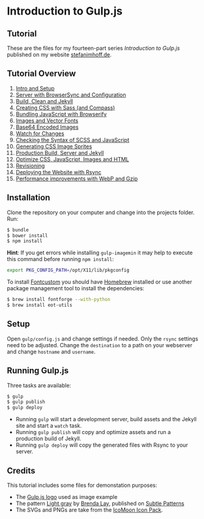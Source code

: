 # Introduction to Gulp.js

## Tutorial
These are the files for my fourteen-part series *Introduction to Gulp.js* published on my website [stefanimhoff.de](http://stefanimhoff.de/).

## Tutorial Overview
1. [Intro and Setup](http://stefanimhoff.de/2014/gulp-tutorial-1-intro-setup)
2. [Server with BrowserSync and Configuration](http://stefanimhoff.de/2014/gulp-tutorial-2-development-server-browsersync-configuration/)
3. [Build, Clean and Jekyll](http://stefanimhoff.de/2014/gulp-tutorial-3-build-clean-jekyll/)
4. [Creating CSS with Sass (and Compass)](http://stefanimhoff.de/2014/gulp-tutorial-4-css-generation-sass/)
5. [Bundling JavaScript with Browserify](http://stefanimhoff.de/2014/gulp-tutorial-5-javascripts-browserify/)
6. [Images and Vector Fonts](http://stefanimhoff.de/2014/gulp-tutorial-6-images-vector-fonts/)
7. [Base64 Encoded Images](http://stefanimhoff.de/2014/gulp-tutorial-7-base64/)
8. [Watch for Changes](http://stefanimhoff.de/2014/gulp-tutorial-8-watch/)
9. [Checking the Syntax of SCSS and JavaScript](http://stefanimhoff.de/2014/gulp-tutorial-9-linting-scss-and-javascript/)
10. [Generating CSS Image Sprites](http://stefanimhoff.de/2014/gulp-tutorial-10-generating-sprites/)
11. [Production Build, Server and Jekyll](http://stefanimhoff.de/2014/gulp-tutorial-11-production-build-server-and-jekyll/)
12. [Optimize CSS, JavaScript, Images and HTML](http://stefanimhoff.de/2014/gulp-tutorial-12-optimize-css-javascript-images-and-html/)
13. [Revisioning](http://stefanimhoff.de/2014/gulp-tutorial-13-revisioning/)
14. [Deploying the Website with Rsync](http://stefanimhoff.de/2014/gulp-tutorial-14-deploying-the-website/)
15. [Performance improvements with WebP and Gzip](http://stefanimhoff.de/gulp-tutorial-15-performance-improvements-webp-gzip/)

## Installation
Clone the repository on your computer and change into the projects folder. Run:

```sh
$ bundle
$ bower install
$ npm install
```

**Hint**: If you get errors while installing `gulp-imagemin` it may help to execute this command before running `npm install`:

```sh
export PKG_CONFIG_PATH=/opt/X11/lib/pkgconfig
```

To install  [Fontcustom](http://fontcustom.com/) you should have [Homebrew](http://brew.sh/) installed or use another package management tool to install the dependencies:

```sh
$ brew install fontforge --with-python
$ brew install eot-utils
```

## Setup

Open `gulp/config.js` and change settings if needed. Only the `rsync` settings need to be adjusted. Change the `destination` to a path on your webserver and change `hostname` and `username`.

## Running Gulp.js

Three tasks are available:

```sh
$ gulp
$ gulp publish
$ gulp deploy
```

- Running `gulp` will start a development server, build assets and the Jekyll site and start a `watch` task.
- Running `gulp publish` will copy and optimize assets and run a production build of Jekyll.
- Running `gulp deploy` will copy the generated files with Rsync to your server.

## Credits

This tutorial includes some files for demonstation purposes:

- The [Gulp.js logo](http://gulpjs.com/) used as image example
- The pattern [Light gray](http://subtlepatterns.com/light-fray/) by [Brenda Lay](http://poisones.tumblr.com/), published on [Subtle Patterns](http://subtlepatterns.com/)
- The SVGs and PNGs are take from the [IcoMoon Icon Pack](https://icomoon.io/#icons-icomoon).
